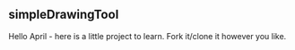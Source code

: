 ## simpleDrawingTool

Hello April - here is a little project to learn. Fork it/clone it however you like.
